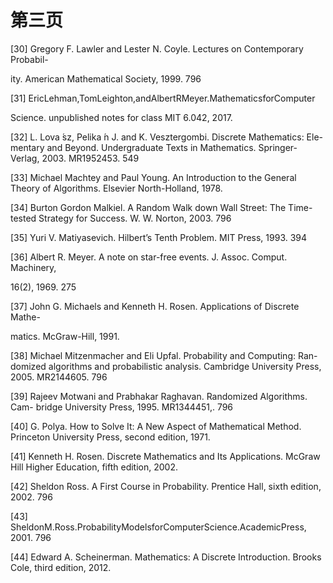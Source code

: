 # 第三页

\[30\]  Gregory F. Lawler and Lester N. Coyle. Lectures on Contemporary Probabil-

ity. American Mathematical Society, 1999. 796

\[31\]  EricLehman,TomLeighton,andAlbertRMeyer.MathematicsforComputer

Science. unpublished notes for class MIT 6.042, 2017.

\[32\]  L. Lova ́sz, Pelika ́n J. and K. Vesztergombi. Discrete Mathematics: Ele- mentary and Beyond. Undergraduate Texts in Mathematics. Springer-Verlag, 2003. MR1952453. 549

\[33\]  Michael Machtey and Paul Young. An Introduction to the General Theory of Algorithms. Elsevier North-Holland, 1978.

\[34\]  Burton Gordon Malkiel. A Random Walk down Wall Street: The Time-tested Strategy for Success. W. W. Norton, 2003. 796

\[35\]  Yuri V. Matiyasevich. Hilbert’s Tenth Problem. MIT Press, 1993. 394

\[36\]  Albert R. Meyer. A note on star-free events. J. Assoc. Comput. Machinery,

16\(2\), 1969. 275

\[37\]  John G. Michaels and Kenneth H. Rosen. Applications of Discrete Mathe-

matics. McGraw-Hill, 1991.

\[38\]  Michael Mitzenmacher and Eli Upfal. Probability and Computing: Ran- domized algorithms and probabilistic analysis. Cambridge University Press, 2005. MR2144605. 796

\[39\]  Rajeev Motwani and Prabhakar Raghavan. Randomized Algorithms. Cam- bridge University Press, 1995. MR1344451,. 796

\[40\]  G. Polya. How to Solve It: A New Aspect of Mathematical Method. Princeton University Press, second edition, 1971.

\[41\]  Kenneth H. Rosen. Discrete Mathematics and Its Applications. McGraw Hill Higher Education, fifth edition, 2002.

\[42\]  Sheldon Ross. A First Course in Probability. Prentice Hall, sixth edition, 2002. 796

\[43\]  SheldonM.Ross.ProbabilityModelsforComputerScience.AcademicPress, 2001. 796

\[44\]  Edward A. Scheinerman. Mathematics: A Discrete Introduction. Brooks Cole, third edition, 2012.



